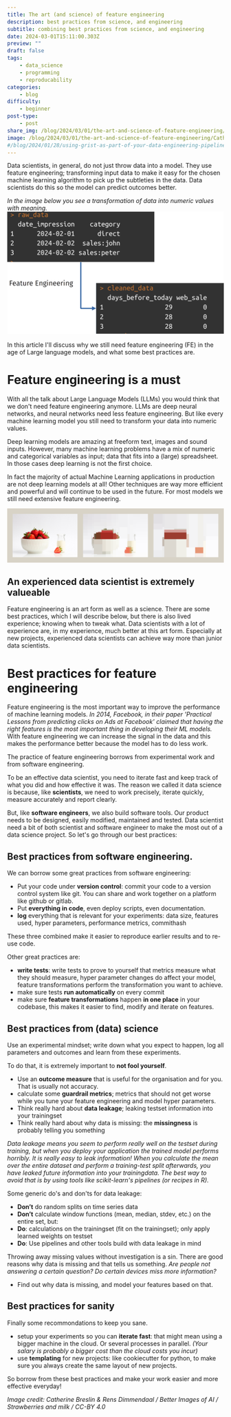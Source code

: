 ```yaml
---
title: The art (and science) of feature engineering
description: best practices from science, and engineering
subtitle: combining best practices from science, and engineering
date: 2024-03-01T15:11:00.303Z
preview: ""
draft: false
tags:
    - data_science
    - programming
    - reproducability
categories:
    - blog
difficulty:
    - beginner
post-type:
    - post
share_img: /blog/2024/03/01/the-art-and-science-of-feature-engineering/CatherineBreslin-RensDimmendaalStrawberriesandmilk.png
image: /blog/2024/03/01/the-art-and-science-of-feature-engineering/CatherineBreslin-RensDimmendaalStrawberriesandmilk.png
#/blog/2024/01/28/using-grist-as-part-of-your-data-engineering-pipeline-with-dagster/grist-dagster-user-in-the-middle.png
---
```


Data scientists, in general, do not just throw data into a model. They use feature engineering; transforming input data to make it easy for the chosen machine learning algorithm to pick up the subtleties in the data. Data scientists do this so the model can predict outcomes better. 

*In the image below you see a transformation of data into numeric values with meaning.* 
![A diagram of raw data into numeric data](FEpicture.png)

In this article I'll discuss why we still need feature engineering (FE) in the age of Large language models, and what some best practices are.

# Feature engineering is a must
With all the talk about Large Language Models (LLMs) you would think that we don't need feature engineering anymore. LLMs are deep neural networks, and neural networks need less feature engineering. But like every machine learning model you still need to transform your data into numeric values. 

Deep learning models are amazing at freeform text, images and sound inputs. However, many machine learning problems have a mix of numeric and categorical variables as input; data that fits into a (large) spreadsheet. In those cases deep learning is not the first choice. 

In fact the majority of actual Machine Learning applications in production are not deep learning models at all! Other techniques are way more efficient and powerful and will continue to be used in the future. For most models we still need extensive feature engineering.


<img src="CatherineBreslin-RensDimmendaalStrawberriesandmilk.png" alt="This picture is made up of 3 images in a row, on a grey background. The first picture is an original photograph of a bowl of fresh strawberries, contrasted against the white bowl they are in a small white bottle of milk. In the middle, the photograph is now broken down into blocks of colour in the shape of the original strawberries. The final picture has been broken down even more, to the extent that the large blocks of colour are now no longer recognisable as strawberries and milk." longdesc="https://betterimagesofai.org/images?artist=CatherineBreslin&title=Strawberriesandmilk">


## An experienced data scientist is extremely valueable
Feature engineering is an art form as well as a science. There are some best practices, which I will describe below, but there is also lived experience; knowing when to tweak what. Data scientists with a lot of experience are, in my experience, much better at this art form. Especially at new projects, experienced data scientists can achieve way more than junior data scientists. 

# Best practices for feature engineering
Feature engineering is the most important way to improve the performance of machine learning models. _In 2014, Facebook, in their paper 'Practical Lessons from predicting clicks on Ads at Facebook' claimed that having the right features is the most important thing in developing their ML models._ With feature engineering we can increase the signal in the data and this makes the performance better because the model has to do less work.

The practice of feature engineering borrows from experimental work and from software engineering. 

To be an effective data scientist, you need to iterate fast and keep track of what you did and how effective it was. The reason we called it data science is because, like **scientists**, we need to work precisely, iterate quickly,  measure accurately and report clearly. 

But, like **software engineers**, we also build software tools. Our product needs to be designed, easily modified, maintained and tested. Data scientist need a bit of both scientist and software engineer to make the most out of a data science project. So let's go through our best practices:

## Best practices from software engineering. 
We can borrow some great practices from software engineering:

- Put your code under **version control**: commit your code to a version control system like git. You can share and work together on a platform like github or gitlab.
- Put **everything in code**, even deploy scripts, even documentation. 
- **log** everything that is relevant for your experiments: data size, features used, hyper parameters, performance metrics, commithash

These three combined make it easier to reproduce earlier results and to re-use code.

Other great practices are:
- **write tests**: write tests to prove to yourself that metrics measure what they should measure, hyper parameter changes do affect your model, feature transformations perform the transformation you want to achieve. 
- make sure tests **run automatically** on every commit
- make sure **feature transformations** happen **in one place** in your codebase, this makes it easier to find, modify and iterate on features. 

## Best practices from (data) science
Use an experimental mindset; write down what you expect to happen, log all parameters and outcomes and learn from these experiments.

To do that, it is extremely important to **not fool yourself**.
- Use an **outcome measure** that is useful for the organisation and for you. That is usually not accuracy. 
- calculate some **guardrail metrics**; metrics that should not get worse while you tune your feature engineering and model hyper parameters. 
- Think really hard about **data leakage**; leaking testset information into your trainingset
- Think really hard about why data is missing: the **missingness** is probably telling you something

_Data leakage means you seem to perform really well on the testset during training, but when you deploy your application the trained model performs horribly. It is really easy to leak information! When you calculate the mean over the entire dataset and perform a training-test split afterwards, you have leaked future information into your trainingdata. The best way to avoid that is by using tools like scikit-learn's pipelines (or recipes in R)._

Some generic do's and don'ts for data leakage:
- 	**Don’t** do random splits on time series data
- 	**Don’t** calculate window functions (mean, median, stdev, etc.) on the entire set, but: 
- 	**Do**: calculations on the trainingset (fit on the trainingset); only apply learned weights on testset
- 	**Do**: Use pipelines and other tools build with data leakage in mind

Throwing away missing values without investigation is a sin. There are good reasons why data is missing and that tells us something. *Are people not answering a certain question? Do certain devices miss more information?* 
- 	Find out why data is missing, and model your features based on that.

## Best practices for sanity
Finally some recommondations to keep you sane.
- setup your experiments so you can **iterate fast**: that might mean using a bigger machine in the cloud. Or several processes in parallel. *(Your salary is probably a bigger cost than the cloud costs you incur)*
- use **templating** for new projects: like cookiecutter for python, to make sure you always create the same layout of new projects. 


So borrow from these best practices and make your work easier and more effective everyday!

*Image credit: Catherine Breslin & Rens Dimmendaal / Better Images of AI / Strawberries and milk / CC-BY 4.0*